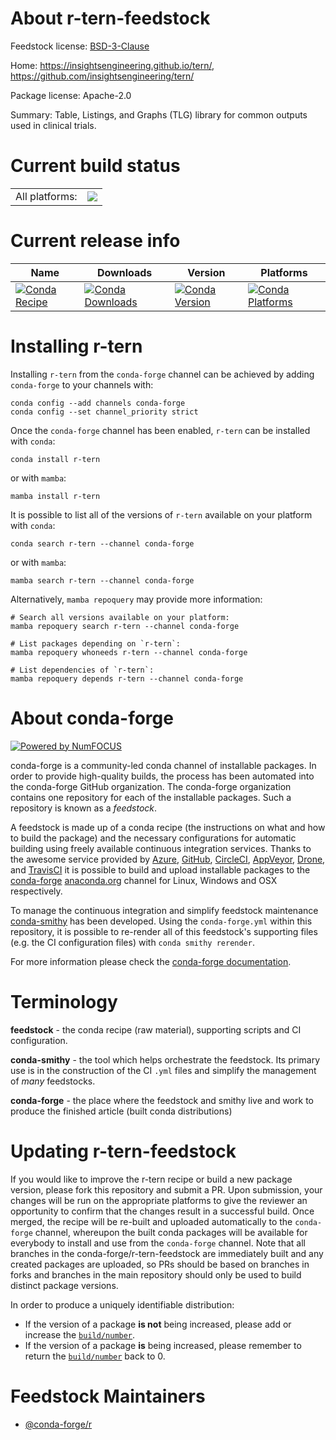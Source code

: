 About r-tern-feedstock
======================

Feedstock license: [BSD-3-Clause](https://github.com/conda-forge/r-tern-feedstock/blob/main/LICENSE.txt)

Home: https://insightsengineering.github.io/tern/, https://github.com/insightsengineering/tern/

Package license: Apache-2.0

Summary: Table, Listings, and Graphs (TLG) library for common outputs used in clinical trials.

Current build status
====================


<table><tr><td>All platforms:</td>
    <td>
      <a href="https://dev.azure.com/conda-forge/feedstock-builds/_build/latest?definitionId=25829&branchName=main">
        <img src="https://dev.azure.com/conda-forge/feedstock-builds/_apis/build/status/r-tern-feedstock?branchName=main">
      </a>
    </td>
  </tr>
</table>

Current release info
====================

| Name | Downloads | Version | Platforms |
| --- | --- | --- | --- |
| [![Conda Recipe](https://img.shields.io/badge/recipe-r--tern-green.svg)](https://anaconda.org/conda-forge/r-tern) | [![Conda Downloads](https://img.shields.io/conda/dn/conda-forge/r-tern.svg)](https://anaconda.org/conda-forge/r-tern) | [![Conda Version](https://img.shields.io/conda/vn/conda-forge/r-tern.svg)](https://anaconda.org/conda-forge/r-tern) | [![Conda Platforms](https://img.shields.io/conda/pn/conda-forge/r-tern.svg)](https://anaconda.org/conda-forge/r-tern) |

Installing r-tern
=================

Installing `r-tern` from the `conda-forge` channel can be achieved by adding `conda-forge` to your channels with:

```
conda config --add channels conda-forge
conda config --set channel_priority strict
```

Once the `conda-forge` channel has been enabled, `r-tern` can be installed with `conda`:

```
conda install r-tern
```

or with `mamba`:

```
mamba install r-tern
```

It is possible to list all of the versions of `r-tern` available on your platform with `conda`:

```
conda search r-tern --channel conda-forge
```

or with `mamba`:

```
mamba search r-tern --channel conda-forge
```

Alternatively, `mamba repoquery` may provide more information:

```
# Search all versions available on your platform:
mamba repoquery search r-tern --channel conda-forge

# List packages depending on `r-tern`:
mamba repoquery whoneeds r-tern --channel conda-forge

# List dependencies of `r-tern`:
mamba repoquery depends r-tern --channel conda-forge
```


About conda-forge
=================

[![Powered by
NumFOCUS](https://img.shields.io/badge/powered%20by-NumFOCUS-orange.svg?style=flat&colorA=E1523D&colorB=007D8A)](https://numfocus.org)

conda-forge is a community-led conda channel of installable packages.
In order to provide high-quality builds, the process has been automated into the
conda-forge GitHub organization. The conda-forge organization contains one repository
for each of the installable packages. Such a repository is known as a *feedstock*.

A feedstock is made up of a conda recipe (the instructions on what and how to build
the package) and the necessary configurations for automatic building using freely
available continuous integration services. Thanks to the awesome service provided by
[Azure](https://azure.microsoft.com/en-us/services/devops/), [GitHub](https://github.com/),
[CircleCI](https://circleci.com/), [AppVeyor](https://www.appveyor.com/),
[Drone](https://cloud.drone.io/welcome), and [TravisCI](https://travis-ci.com/)
it is possible to build and upload installable packages to the
[conda-forge](https://anaconda.org/conda-forge) [anaconda.org](https://anaconda.org/)
channel for Linux, Windows and OSX respectively.

To manage the continuous integration and simplify feedstock maintenance
[conda-smithy](https://github.com/conda-forge/conda-smithy) has been developed.
Using the ``conda-forge.yml`` within this repository, it is possible to re-render all of
this feedstock's supporting files (e.g. the CI configuration files) with ``conda smithy rerender``.

For more information please check the [conda-forge documentation](https://conda-forge.org/docs/).

Terminology
===========

**feedstock** - the conda recipe (raw material), supporting scripts and CI configuration.

**conda-smithy** - the tool which helps orchestrate the feedstock.
                   Its primary use is in the construction of the CI ``.yml`` files
                   and simplify the management of *many* feedstocks.

**conda-forge** - the place where the feedstock and smithy live and work to
                  produce the finished article (built conda distributions)


Updating r-tern-feedstock
=========================

If you would like to improve the r-tern recipe or build a new
package version, please fork this repository and submit a PR. Upon submission,
your changes will be run on the appropriate platforms to give the reviewer an
opportunity to confirm that the changes result in a successful build. Once
merged, the recipe will be re-built and uploaded automatically to the
`conda-forge` channel, whereupon the built conda packages will be available for
everybody to install and use from the `conda-forge` channel.
Note that all branches in the conda-forge/r-tern-feedstock are
immediately built and any created packages are uploaded, so PRs should be based
on branches in forks and branches in the main repository should only be used to
build distinct package versions.

In order to produce a uniquely identifiable distribution:
 * If the version of a package **is not** being increased, please add or increase
   the [``build/number``](https://docs.conda.io/projects/conda-build/en/latest/resources/define-metadata.html#build-number-and-string).
 * If the version of a package **is** being increased, please remember to return
   the [``build/number``](https://docs.conda.io/projects/conda-build/en/latest/resources/define-metadata.html#build-number-and-string)
   back to 0.

Feedstock Maintainers
=====================

* [@conda-forge/r](https://github.com/orgs/conda-forge/teams/r/)

